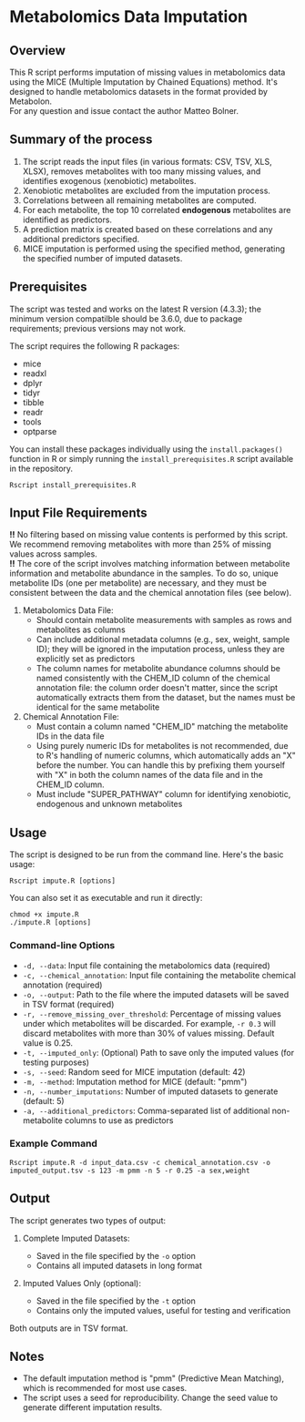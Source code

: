 # Metabolomics Data Imputation

## Overview

This R script performs imputation of missing values in metabolomics data using the MICE (Multiple Imputation by Chained Equations) method. It's designed to handle metabolomics datasets in the format provided by Metabolon.  
For any question and issue contact the author Matteo Bolner.
## Summary of the process

1. The script reads the input files (in various formats: CSV, TSV, XLS, XLSX), removes metabolites with too many missing values, and identifies exogenous (xenobiotic) metabolites.
2. Xenobiotic metabolites are excluded from the imputation process.
3. Correlations between all remaining metabolites are computed.
4. For each metabolite, the top 10 correlated **endogenous** metabolites are identified as predictors.
5. A prediction matrix is created based on these correlations and any additional predictors specified.
6. MICE imputation is performed using the specified method, generating the specified number of imputed datasets.

## Prerequisites

The script was tested and works on the latest R version (4.3.3); the minimum version compatilble should be 3.6.0, due to package requirements; previous versions may not work.

The script requires the following R packages:

- mice
- readxl
- dplyr
- tidyr
- tibble
- readr
- tools
- optparse

You can install these packages individually using the `install.packages()` function in R or simply running the `install_prerequisites.R` script available in the repository.

```
Rscript install_prerequisites.R 
```

## Input File Requirements

**!!** No filtering based on missing value contents is performed by this script. We recommend removing metabolites with more than 25% of missing values across samples.   
**!!** The core of the script involves matching information between metabolite information and metabolite abundance in the samples. To do so, unique metabolite IDs (one per metabolite) are necessary, and they must be consistent between the data and the chemical annotation files (see below).

1. Metabolomics Data File:
   - Should contain metabolite measurements with samples as rows and metabolites as columns
   - Can include additional metadata columns (e.g., sex, weight, sample ID); they will be ignored in the imputation process, unless they are explicitly set as predictors
   - The column names for metabolite abundance columns should be named consistently with the CHEM_ID column of the chemical annotation file: the column order doesn't matter, since the script automatically extracts them from the dataset, but the names must be identical for the same metabolite
2. Chemical Annotation File:
   - Must contain a column named "CHEM_ID" matching the metabolite IDs in the data file
   - Using purely numeric IDs for metabolites is not recommended, due to R's handling of numeric columns, which automatically adds an "X" before the number. You can handle this by prefixing them yourself with "X" in both the column names of the data file and in the CHEM_ID column.
   - Must include "SUPER_PATHWAY" column for identifying xenobiotic, endogenous and unknown metabolites



## Usage

The script is designed to be run from the command line. Here's the basic usage:

```
Rscript impute.R [options]
```

You can also set it as executable and run it directly:
```
chmod +x impute.R 
./impute.R [options]
```


### Command-line Options

- `-d, --data`: Input file containing the metabolomics data (required)
- `-c, --chemical_annotation`: Input file containing the metabolite chemical annotation (required)
- `-o, --output`: Path to the file where the imputed datasets will be saved in TSV format (required)
- `-r, --remove_missing_over_threshold`: Percentage of missing values under which metabolites will be discarded. For example, `-r 0.3` will discard metabolites with more than 30% of values missing. Default value is 0.25.  
- `-t, --imputed_only`: (Optional) Path to save only the imputed values (for testing purposes)
- `-s, --seed`: Random seed for MICE imputation (default: 42)
- `-m, --method`: Imputation method for MICE (default: "pmm")
- `-n, --number_imputations`: Number of imputed datasets to generate (default: 5)
- `-a, --additional_predictors`: Comma-separated list of additional non-metabolite columns to use as predictors

### Example Command

```
Rscript impute.R -d input_data.csv -c chemical_annotation.csv -o imputed_output.tsv -s 123 -m pmm -n 5 -r 0.25 -a sex,weight 
```

## Output

The script generates two types of output:

1. Complete Imputed Datasets:
   - Saved in the file specified by the `-o` option
   - Contains all imputed datasets in long format

2. Imputed Values Only (optional):
   - Saved in the file specified by the `-t` option
   - Contains only the imputed values, useful for testing and verification

Both outputs are in TSV format.

## Notes

- The default imputation method is "pmm" (Predictive Mean Matching), which is recommended for most use cases.
- The script uses a seed for reproducibility. Change the seed value to generate different imputation results.